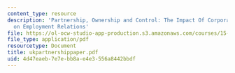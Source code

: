 ```yaml
---
content_type: resource
description: 'Partnership, Ownership and Control: The Impact Of Corporate Governance
  on Employment Relations'
file: https://ol-ocw-studio-app-production.s3.amazonaws.com/courses/15-343-managing-transformations-in-work-organizations-and-society-spring-2002/4d47eaeb7e7ebb8ae4e3556a8442bbdf_ukpartnershippaper.pdf
file_type: application/pdf
resourcetype: Document
title: ukpartnershippaper.pdf
uid: 4d47eaeb-7e7e-bb8a-e4e3-556a8442bbdf
---
```

